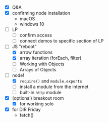 - [X] Q&A
- [x] confirming node installation
    - macOS
    - windows 10
- [ ] LP
    - [ ] confirm access
    - [ ] connect demos to specific section of LP
- [ ] JS "reboot"
    - [X] arrow functions
    - [X] array iteration (forEach, filter)
    - [ ] Working with Objects
    - [ ] Arrays of Objects
- [ ] node!
    - [X] `require()` and `module.exports`
    - [ ] install a module from the internet
    - [ ] built-in `http` module
- [X] (optional) breakout room
    - [X] for working solo
- [X] for DIR Friday
    - fetch()